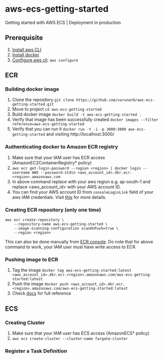 # aws-ecs-getting-started
Getting started with AWS ECS | Deployment in production

## Prerequisite

1. [Install aws CLI](https://docs.aws.amazon.com/cli/latest/userguide/install-cliv2.html)
2. [Install docker](https://docs.docker.com/engine/install/)
3. [Configure aws cli](https://docs.aws.amazon.com/cli/latest/userguide/cli-configure-quickstart.html): `aws configure`

## ECR

### Building docker image

1. Clone the repository `git clone https://github.com/varunon9/aws-ecs-getting-started.git`
2. Move to project `cd aws-ecs-getting-started`
3. Build docker image `docker build -t aws-ecs-getting-started .`
4. Verify that image has been successfully created `docker images --filter reference=aws-ecs-getting-started`
5. Verify that you can run it `docker run -t -i -p 3000:3000 aws-ecs-getting-started` and visiting http://localhost:3000/

### Authenticating docker to Amazon ECR registry

1. Make sure that your IAM user has ECR access (AmazonEC2ContainerRegistry* policy)
2. `aws ecr get-login-password --region <region> | docker login --username AWS --password-stdin <aws_account_id>.dkr.ecr.<region>.amazonaws.com`
3. In above command replace <region> with your aws region e.g. ap-south-1 and replace <aws_account_id> with your AWS account ID.
4. You can find your AWS account ID from `consoleLoginLink` field of your aws IAM credentials. Visit [this](https://docs.aws.amazon.com/AmazonECR/latest/userguide/get-set-up-for-amazon-ecr.html) for more details.  

### Creating ECR repository (only one time)

```
aws ecr create-repository \
    --repository-name aws-ecs-getting-started \
    --image-scanning-configuration scanOnPush=true \
    --region <region>
```

This can also be done manually from [ECR console](https://ap-south-1.console.aws.amazon.com/ecr/home). Do note that for above command to work, your IAM user must have write access to ECR. 

### Pushing image to ECR

1. Tag the image `docker tag aws-ecs-getting-started:latest <aws_account_id>.dkr.ecr.<region>.amazonaws.com/aws-ecs-getting-started:latest`
2. Push the image `docker push <aws_account_id>.dkr.ecr.<region>.amazonaws.com/aws-ecs-getting-started:latest`
3. Check [docs](https://docs.aws.amazon.com/AmazonECR/latest/userguide/getting-started-cli.html) for full reference

## ECS

### Creating Cluster

1. Make sure that your IAM user has ECS access (AmazonECS* policy)
2. `aws ecs create-cluster --cluster-name fargate-cluster`

### Register a Task Definition

